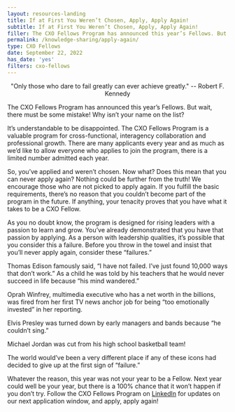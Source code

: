 ```yaml
---
layout: resources-landing
title: If at First You Weren’t Chosen, Apply, Apply Again!
subtitle: If at First You Weren’t Chosen, Apply, Apply Again!
filler: The CXO Fellows Program has announced this year’s Fellows. But wait, there must be some mistake! Why isn’t your name on the list?
permalink: /knowledge-sharing/apply-again/
type: CXO Fellows
date: September 22, 2022
has_date: 'yes'
filters: cxo-fellows
---
```


<div style="text-align: center;">"Only those who dare to fail greatly can ever achieve greatly." -- Robert F. Kennedy</div>

The CXO Fellows Program has announced this year’s Fellows. But wait, there must be some mistake! Why isn’t your name on the list?

It’s understandable to be disappointed. The CXO Fellows Program is a valuable program for cross-functional, interagency collaboration and professional growth. There are many applicants every year and as much as we’d like to allow everyone who applies to join the program, there is a limited number admitted each year. 

So, you’ve applied and weren’t chosen. Now what? Does this mean that you can never apply again? Nothing could be further from the truth! We encourage those who are not picked to apply again. If you fulfill the basic requirements, there’s no reason that you couldn’t become part of the program in the future. If anything, your tenacity proves that you have what it takes to be a CXO Fellow.

As you no doubt know, the program is designed for rising leaders with a passion to learn and grow. You’ve already demonstrated that you have that passion by applying. As a person with leadership qualities, it’s possible that you consider this a failure. Before you throw in the towel and insist that you’ll never apply again, consider these “failures.”

Thomas Edison famously said, “I have not failed. I’ve just found 10,000 ways that don’t work.” As a child he was told by his teachers that he would never succeed in life because “his mind wandered.”

Oprah Winfrey, multimedia executive who has a net worth in the billions, was fired from her first TV news anchor job for being “too emotionally invested” in her reporting.

Elvis Presley was turned down by early managers and bands because “he couldn’t sing.”

Michael Jordan was cut from his high school basketball team!

The world would’ve been a very different place if any of these icons had decided to give up at the first sign of “failure.” 

Whatever the reason, this year was not your year to be a Fellow. Next year could well be your year, but there is a 100% chance that it won’t happen if you don’t try. Follow the CXO Fellows 
Program on <a href="https://www.linkedin.com/company/thecxofellowship/" target="_blank">LinkedIn</a> for updates on our next application window, and apply, apply again!
